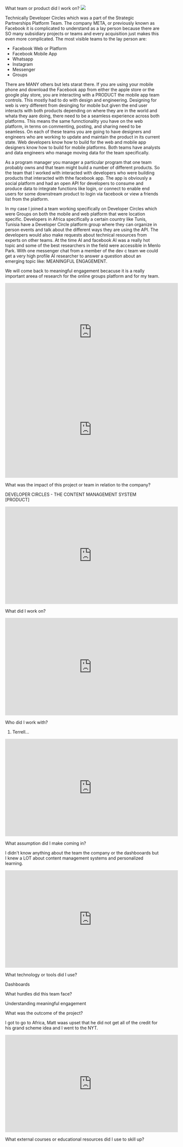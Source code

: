 What team or product did I work on? 
  <img src="/images/developercircles.jpg" />

Technically Developer Circles which was a part of the Strategic Partnerships Platform Team. The company META, or previously known as Facebook it is complicated to understand as a lay person because there are SO many subsidiary projects or teams and every acquisition just makes this even more complicated. The most visible teams to the lay person are:

- Facebook Web or Platform
- Facebook Mobile App
- Whatsapp
- Instagram
- Messenger
- Groups

There are MANY others but lets starat there. If you are using your mobile phone and download the Facebook app from either the apple store or the google play store, you are interacting with a PRODUCT the mobile app team controls. This mostly had to do with design and engineering. Designing for web is very different from desinging for mobile but given the end user interacts with both products depending on where they are in the world and whata they aare doing, there need to be a seamless experience across both platforms. This means the same funnctionality you have on the web platform, in terms on commenting, posting, and sharing need to be seamless. On each of these teams you are going to have designers and engineers who are working to update and maintain the product in its current state. Web developers know how to build for the web and mobile app designers know how to build for mobile platforms. Both teams have analysts and data engineers who manage moving data for the team specifically. 

As a program manager you manager a particular program that one team probably owns and that team might build a number of different products. So the team that I worked with interacted with developers who were building products that interacted with thhe facebook app. The app is obviously a social platform and had an open API for developers to consume and produce data to integrate functions like login, or connect to enable end users for some downstream product to login via facebook or view a friends list from the platform.

In my case I joined a team working specifically on Developer Circles which were Groups on both the mobile and web platform that were location specific. Developers in Africa specifically a certain country like Tunis, Tunisia have a Developer Circle platform group where they can organize in person events and talk about the different ways they are using the API. The developers would also make requests about technical resources from experts on other teams. At the time AI and facebook AI was a really hot topic and some of the best researchers in the field were accessible in Menlo Park. With one messenger chat from a member of the dev c team we could get a very high profile AI researcher to answer a question about an emerging topic like: MEANINGFUL ENGAGEMENT.

We will come back to meaningful engagement becacuse it is a really important areea of research for the online groups platform and for my team.

<iframe width="560" height="315" src="https://www.youtube.com/embed/dvtHYESw_1o?si=hfhCVCPKA8q9TnFk" title="YouTube video player" frameborder="0" allow="accelerometer; autoplay; clipboard-write; encrypted-media; gyroscope; picture-in-picture; web-share" referrerpolicy="strict-origin-when-cross-origin" allowfullscreen></iframe>

<iframe width="560" height="315" src="https://www.youtube.com/embed/vzwH8zQDBkw?si=4t8cMyZ8TGmAF09B" title="YouTube video player" frameborder="0" allow="accelerometer; autoplay; clipboard-write; encrypted-media; gyroscope; picture-in-picture; web-share" referrerpolicy="strict-origin-when-cross-origin" allowfullscreen></iframe>

What was the impact of this project or team in relation to the company? 

DEVELOPER CIRCLES - THE CONTENT MANAGEMENT SYSTEM [PRODUCT]

<iframe width="560" height="315" src="https://www.youtube.com/embed/c6MsSNpoKAQ?si=FVeqFQt0U6CV_mG_" title="YouTube video player" frameborder="0" allow="accelerometer; autoplay; clipboard-write; encrypted-media; gyroscope; picture-in-picture; web-share" referrerpolicy="strict-origin-when-cross-origin" allowfullscreen></iframe>

What did I work on? 

<iframe width="560" height="315" src="https://www.youtube.com/embed/Zc3RNH6PACU?si=oGOJ6v5JuNz6oYQe" title="YouTube video player" frameborder="0" allow="accelerometer; autoplay; clipboard-write; encrypted-media; gyroscope; picture-in-picture; web-share" referrerpolicy="strict-origin-when-cross-origin" allowfullscreen></iframe>

Who did I work with? 

1. Terrell... 
<iframe width="560" height="315" src="https://www.youtube.com/embed/ZJTFmkz6L98?si=W4O1eDrCOjHRk_Pe" title="YouTube video player" frameborder="0" allow="accelerometer; autoplay; clipboard-write; encrypted-media; gyroscope; picture-in-picture; web-share" referrerpolicy="strict-origin-when-cross-origin" allowfullscreen></iframe>

What assumption did I make coming in? 

I didn't know anything about the team the company or the dashbooards but I knew a LOT about content management systems and personalized learning. 

<iframe width="560" height="315" src="https://www.youtube.com/embed/hoLMPWjdKPc?si=2pT1Clg9me7R7BfC" title="YouTube video player" frameborder="0" allow="accelerometer; autoplay; clipboard-write; encrypted-media; gyroscope; picture-in-picture; web-share" referrerpolicy="strict-origin-when-cross-origin" allowfullscreen></iframe>

What technology or tools did I use? 

Dashboards

What hurdles did this team face? 

Understanding meaningful engagement

What was the outcome of the project? 

I got to go to Africa, Matt waas upset that he did not get all of the credit for his grand scheme idea and I went to the NYT. 

<iframe width="560" height="315" src="https://www.youtube.com/embed/XufP0JzhCSI?si=jMD3o_Uj3GzzeZLu" title="YouTube video player" frameborder="0" allow="accelerometer; autoplay; clipboard-write; encrypted-media; gyroscope; picture-in-picture; web-share" referrerpolicy="strict-origin-when-cross-origin" allowfullscreen></iframe>

What external courses or educational resources did I use to skill up? 
